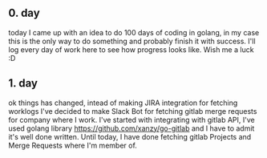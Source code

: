 ## 0. day
today I came up with an idea to do 100 days of coding in golang, in my case this is the only way to do something and probably finish it with success. I'll log every day of work here to see how progress looks like. Wish me a luck :D

## 1. day
ok things has changed, intead of making JIRA integration for fetching worklogs I've decided to make Slack Bot for fetching gitlab merge requests for company where I work. I've started with integrating with gitlab API, I've used golang library https://github.com/xanzy/go-gitlab and I have to admit it's well done written. Until today, I have done fetching gitlab Projects and Merge Requests where I'm member of.
